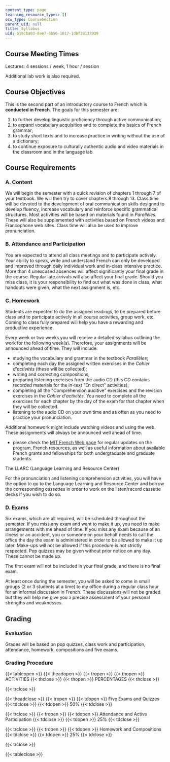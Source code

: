 ```yaml
---
content_type: page
learning_resource_types: []
ocw_type: CourseSection
parent_uid: null
title: Syllabus
uid: b19cba03-8ee7-8b56-1017-1dbf38133939
---
```


Course Meeting Times
--------------------

Lectures: 4 sessions / week, 1 hour / session

Additional lab work is also required.

Course Objectives
-----------------

This is the second part of an introductory course to French which is **conducted in French**. The goals for this semester are:

1.  to further develop linguistic proficiency through active communication;
2.  to expand vocabulary acquisition and to complete the basics of French grammar;
3.  to study short texts and to increase practice in writing without the use of a dictionary;
4.  to continue exposure to culturally authentic audio and video materials in the classroom and in the language lab.

Course Requirements
-------------------

### A. Content

We will begin the semester with a quick revision of chapters 1 through 7 of your textbook. We will then try to cover chapters 8 through 13. Class time will be devoted to the development of oral communication skills designed to develop fluency, increase vocabulary and reinforce specific grammatical structures. Most activities will be based on materials found in _Parallèles._ These will also be supplemented with activities based on French videos and Francophone web sites. Class time will also be used to improve pronunciation. 

### B. Attendance and Participation

You are expected to attend all class meetings and to participate actively. Your ability to speak, write and understand French can only be developed and improved through daily individual work and in-class intensive practice. More than 4 unexcused absences will affect significantly your final grade in the course. Regular late arrivals will also affect your final grade. Should you miss class, it is your responsibility to find out what was done in class, what handouts were given, what the next assignment is, etc.

### C. Homework

Students are expected to do the assigned readings, to be prepared before class and to participate actively in all course activities, group work, etc. Coming to class fully prepared will help you have a rewarding and productive experience.

Every week or two weeks you will receive a detailed syllabus outlining the work for the following week(s). Therefore, your assignments will be announced ahead of time. They will include:

*   studying the vocabulary and grammar in the textbook _Parallèles_;
*   completing each day the assigned written exercises in the _Cahier d'activités_ (these will be collected);
*   writing and correcting compositions;
*   preparing listening exercises from the audio CD (this CD contains recorded materials for the in-text "En direct" activities);
*   completing all the "Compréhension auditive" exercises and the revision exercises in the _Cahier d'activités._ You need to complete all the exercises for each chapter by the day of the exam for that chapter when they will be collected.
*   listening to the audio CD on your own time and as often as you need to practice your pronunciation.

Additional homework might include watching videos and using the web. These assignments will always be announced well ahead of time.

*   please check the [MIT French Web page](https://mitgsl.mit.edu/academics/french-and-francophone-studies) for regular updates on the program, French resources, as well as useful information about available French grants and fellowships for both undergraduate and graduate students.

The LLARC (Language Learning and Resource Center)

For the pronunciation and listening comprehension activities, you will have the option to go to the Language Learning and Resource Center and borrow the corresponding cassettes in order to work on the listen/record cassette decks if you wish to do so.

### D. Exams

Six exams, which are all required, will be scheduled throughout the semester. If you miss any exam and want to make it up, you need to make arrangements with me ahead of time. If you miss any exam because of an illness or an accident, you or someone on your behalf needs to call the office the day the exam is administered in order to be allowed to make it up later. Make-ups will not be allowed if this procedure is not strictly respected. Pop quizzes may be given without prior notice on any day. These cannot be made up.

The first exam will not be included in your final grade, and there is no final exam.

At least once during the semester, you will be asked to come in small groups (2 or 3 students at a time) to my office during a regular class hour for an informal discussion in French. These discussions will not be graded but they will help me give you a precise assessment of your personal strengths and weaknesses.

Grading
-------

### Evaluation

Grades will be based on pop quizzes, class work and participation, attendance, homework, compositions and five exams.

### Grading Procedure

{{< tableopen >}}
{{< theadopen >}}
{{< tropen >}}
{{< thopen >}}
ACTIVITIES
{{< thclose >}}
{{< thopen >}}
PERCENTAGES
{{< thclose >}}

{{< trclose >}}

{{< theadclose >}}
{{< tropen >}}
{{< tdopen >}}
Five Exams and Quizzes
{{< tdclose >}}
{{< tdopen >}}
50%
{{< tdclose >}}

{{< trclose >}}
{{< tropen >}}
{{< tdopen >}}
Attendance and Active Participation
{{< tdclose >}}
{{< tdopen >}}
25%
{{< tdclose >}}

{{< trclose >}}
{{< tropen >}}
{{< tdopen >}}
Homework and Compositions
{{< tdclose >}}
{{< tdopen >}}
25%
{{< tdclose >}}

{{< trclose >}}

{{< tableclose >}}